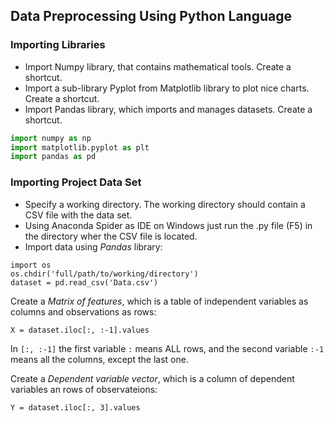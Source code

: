## Data Preprocessing Using Python Language

### Importing Libraries
- Import Numpy library, that contains mathematical tools. Create a shortcut.
- Import a sub-library Pyplot from Matplotlib library to plot nice charts. Create a shortcut.
- Import Pandas library, which imports and manages datasets. Create a shortcut.
```python
import numpy as np
import matplotlib.pyplot as plt
import pandas as pd
```
### Importing Project Data Set
- Specify a working directory. The working directory should contain a CSV file with the data set.
- Using Anaconda Spider as IDE on Windows just run the .py file (F5) in the directory wher the CSV file is located.
- Import data using *Pandas* library:
```
import os
os.chdir('full/path/to/working/directory')
dataset = pd.read_csv('Data.csv')
```
Create  a *Matrix of features*, which is a table of independent variables as columns and observations as rows:
```
X = dataset.iloc[:, :-1].values
```
In `[:, :-1]` the first variable `:` means ALL rows, and the second variable `:-1` means all the columns, except the last one.

Create a *Dependent variable vector*, which is a column of dependent variables an rows of observateions:
```
Y = dataset.iloc[:, 3].values
```
